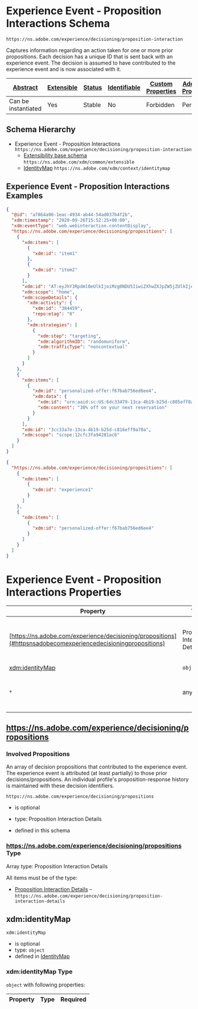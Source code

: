 
# Experience Event - Proposition Interactions Schema

```
https://ns.adobe.com/experience/decisioning/proposition-interaction
```

Captures information regarding an action taken for one or more prior propositions. Each decision has a unique ID that is sent back with an experience event. The decision is assumed to have contributed to the experience event and is now associated with it.

| [Abstract](../../../../abstract.md) | [Extensible](../../../../extensions.md) | [Status](../../../../status.md) | [Identifiable](../../../../id.md) | [Custom Properties](../../../../extensions.md) | [Additional Properties](../../../../extensions.md) | Defined In |
|-------------------------------------|-----------------------------------------|---------------------------------|-----------------------------------|------------------------------------------------|----------------------------------------------------|------------|
| Can be instantiated | Yes | Stable | No | Forbidden | Permitted | [adobe/experience/decisioning/experienceevent-proposition-interaction.schema.json](adobe/experience/decisioning/experienceevent-proposition-interaction.schema.json) |
## Schema Hierarchy

* Experience Event - Proposition Interactions `https://ns.adobe.com/experience/decisioning/proposition-interaction`
  * [Extensibility base schema](../../../datatypes/extensible.schema.md) `https://ns.adobe.com/xdm/common/extensible`
  * [IdentityMap](../../../mixins/shared/identitymap.schema.md) `https://ns.adobe.com/xdm/context/identitymap`


## Experience Event - Proposition Interactions Examples

```json
{
  "@id": "a7864a96-1eac-4934-ab44-54ad037b4f2b",
  "xdm:timestamp": "2020-09-26T15:52:25+00:00",
  "xdm:eventType": "web.webinteraction.contentDisplay",
  "https://ns.adobe.com/experience/decisioning/propositions": [
    {
      "xdm:items": [
        {
          "xdm:id": "item1"
        },
        {
          "xdm:id": "item2"
        }
      ],
      "xdm:id": "AT:eyJhY3Rpdml0eUlkIjoiMzg0NDU5IiwiZXhwZXJpZW5jZUlkIjoiMSJ9",
      "xdm:scope": "home",
      "xdm:scopeDetails": {
        "xdm:activity": {
          "xdm:id": "384459",
          "repo:etag": "8"
        },
        "xdm:strategies": [
          {
            "xdm:step": "targeting",
            "xdm:algorithmID": "randomuniform",
            "xdm:trafficType": "noncontextual"
          }
        ]
      }
    },
    {
      "xdm:items": [
        {
          "xdm:id": "personalized-offer:f67bab756ed6ee4",
          "xdm:data": {
            "xdm:id": "urn:aaid:sc:US:6dc33479-13ca-4b19-b25d-c805eff8a69e",
            "xdm:content": "30% off on your next reservation"
          }
        }
      ],
      "xdm:id": "3cc33a7e-13ca-4b19-b25d-c816eff9a70a",
      "xdm:scope": "scope:12cfc3fa94281acb"
    }
  ]
}
```

```json
{
  "https://ns.adobe.com/experience/decisioning/propositions": [
    {
      "xdm:items": [
        {
          "xdm:id": "experience1"
        }
      ]
    },
    {
      "xdm:items": [
        {
          "xdm:id": "personalized-offer:f67bab756ed6ee4"
        }
      ]
    }
  ]
}
```


# Experience Event - Proposition Interactions Properties

| Property | Type | Required | Defined by |
|----------|------|----------|------------|
| [https://ns.adobe.com/experience/decisioning/propositions](#httpsnsadobecomexperiencedecisioningpropositions) | Proposition Interaction Details | Optional | Experience Event - Proposition Interactions (this schema) |
| [xdm:identityMap](#xdmidentitymap) | `object` | Optional | [IdentityMap](../../../mixins/shared/identitymap.schema.md#xdmidentitymap) |
| `*` | any | Additional | this schema *allows* additional properties |

## https://ns.adobe.com/experience/decisioning/propositions
### Involved Propositions

An array of decision propositions that contributed to the experience event. The experience event is attributed (at least partially) to those prior decisions/propositions. An individual profile's proposition-response history is maintained with these decision identifiers.

`https://ns.adobe.com/experience/decisioning/propositions`
* is optional
* type: Proposition Interaction Details

* defined in this schema

### https://ns.adobe.com/experience/decisioning/propositions Type


Array type: Proposition Interaction Details

All items must be of the type:
* [Proposition Interaction Details](proposition-interaction-detail.schema.md) – `https://ns.adobe.com/experience/decisioning/proposition-interaction-details`








## xdm:identityMap


`xdm:identityMap`
* is optional
* type: `object`
* defined in [IdentityMap](../../../mixins/shared/identitymap.schema.md#xdmidentitymap)

### xdm:identityMap Type


`object` with following properties:


| Property | Type | Required |
|----------|------|----------|





